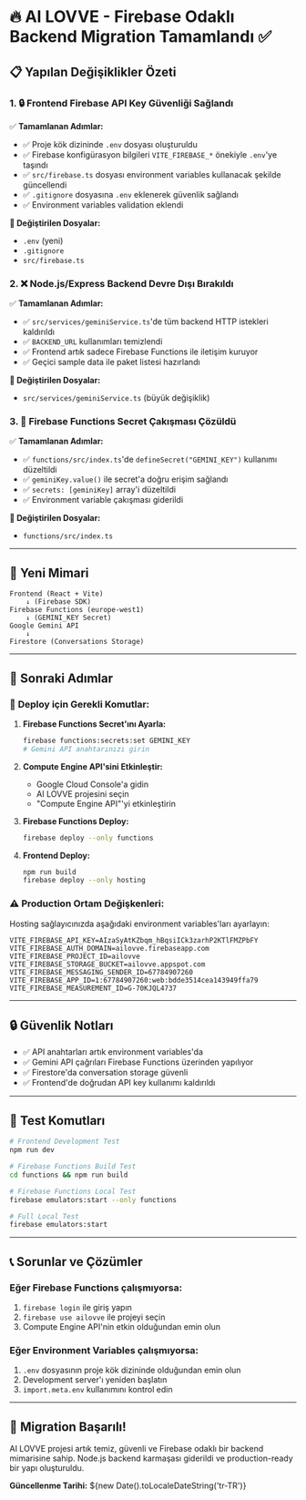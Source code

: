 # 🔥 AI LOVVE - Firebase Odaklı Backend Migration Tamamlandı ✅

## 📋 **Yapılan Değişiklikler Özeti**

### 1. 🔒 **Frontend Firebase API Key Güvenliği Sağlandı**

✅ **Tamamlanan Adımlar:**
- ✅ Proje kök dizininde `.env` dosyası oluşturuldu
- ✅ Firebase konfigürasyon bilgileri `VITE_FIREBASE_*` önekiyle `.env`'ye taşındı
- ✅ `src/firebase.ts` dosyası environment variables kullanacak şekilde güncellendi
- ✅ `.gitignore` dosyasına `.env` eklenerek güvenlik sağlandı
- ✅ Environment variables validation eklendi

**🔧 Değiştirilen Dosyalar:**
- `.env` (yeni)
- `.gitignore` 
- `src/firebase.ts`

### 2. ❌ **Node.js/Express Backend Devre Dışı Bırakıldı**

✅ **Tamamlanan Adımlar:**
- ✅ `src/services/geminiService.ts`'de tüm backend HTTP istekleri kaldırıldı
- ✅ `BACKEND_URL` kullanımları temizlendi
- ✅ Frontend artık sadece Firebase Functions ile iletişim kuruyor
- ✅ Geçici sample data ile paket listesi hazırlandı

**🔧 Değiştirilen Dosyalar:**
- `src/services/geminiService.ts` (büyük değişiklik)

### 3. 🔐 **Firebase Functions Secret Çakışması Çözüldü**

✅ **Tamamlanan Adımlar:**
- ✅ `functions/src/index.ts`'de `defineSecret("GEMINI_KEY")` kullanımı düzeltildi
- ✅ `geminiKey.value()` ile secret'a doğru erişim sağlandı
- ✅ `secrets: [geminiKey]` array'i düzeltildi
- ✅ Environment variable çakışması giderildi

**🔧 Değiştirilen Dosyalar:**
- `functions/src/index.ts`

---

## 🚀 **Yeni Mimari**

```
Frontend (React + Vite)
    ↓ (Firebase SDK)
Firebase Functions (europe-west1)
    ↓ (GEMINI_KEY Secret)
Google Gemini API
    ↓
Firestore (Conversations Storage)
```

---

## 📝 **Sonraki Adımlar**

### 🔧 **Deploy için Gerekli Komutlar:**

1. **Firebase Functions Secret'ını Ayarla:**
   ```bash
   firebase functions:secrets:set GEMINI_KEY
   # Gemini API anahtarınızı girin
   ```

2. **Compute Engine API'sini Etkinleştir:**
   - Google Cloud Console'a gidin
   - AI LOVVE projesini seçin  
   - "Compute Engine API"'yi etkinleştirin

3. **Firebase Functions Deploy:**
   ```bash
   firebase deploy --only functions
   ```

4. **Frontend Deploy:**
   ```bash
   npm run build
   firebase deploy --only hosting
   ```

### ⚠️ **Production Ortam Değişkenleri:**

Hosting sağlayıcınızda aşağıdaki environment variables'ları ayarlayın:
```
VITE_FIREBASE_API_KEY=AIzaSyAtKZbqm_hBqsiICk3zarhP2KTlFMZPbFY
VITE_FIREBASE_AUTH_DOMAIN=ailovve.firebaseapp.com
VITE_FIREBASE_PROJECT_ID=ailovve
VITE_FIREBASE_STORAGE_BUCKET=ailovve.appspot.com
VITE_FIREBASE_MESSAGING_SENDER_ID=67784907260
VITE_FIREBASE_APP_ID=1:67784907260:web:bdde3514cea143949ffa79
VITE_FIREBASE_MEASUREMENT_ID=G-70KJQL4737
```

---

## 🔒 **Güvenlik Notları**

- ✅ API anahtarları artık environment variables'da
- ✅ Gemini API çağrıları Firebase Functions üzerinden yapılıyor
- ✅ Firestore'da conversation storage güvenli
- ✅ Frontend'de doğrudan API key kullanımı kaldırıldı

---

## 🧪 **Test Komutları**

```bash
# Frontend Development Test
npm run dev

# Firebase Functions Build Test
cd functions && npm run build

# Firebase Functions Local Test
firebase emulators:start --only functions

# Full Local Test
firebase emulators:start
```

---

## 📞 **Sorunlar ve Çözümler**

### Eğer Firebase Functions çalışmıyorsa:
1. `firebase login` ile giriş yapın
2. `firebase use ailovve` ile projeyi seçin
3. Compute Engine API'nin etkin olduğundan emin olun

### Eğer Environment Variables çalışmıyorsa:
1. `.env` dosyasının proje kök dizininde olduğundan emin olun
2. Development server'ı yeniden başlatın
3. `import.meta.env` kullanımını kontrol edin

---

## 🎉 **Migration Başarılı!**

AI LOVVE projesi artık temiz, güvenli ve Firebase odaklı bir backend mimarisine sahip. Node.js backend karmaşası giderildi ve production-ready bir yapı oluşturuldu.

**Güncellenme Tarihi:** ${new Date().toLocaleDateString('tr-TR')} 